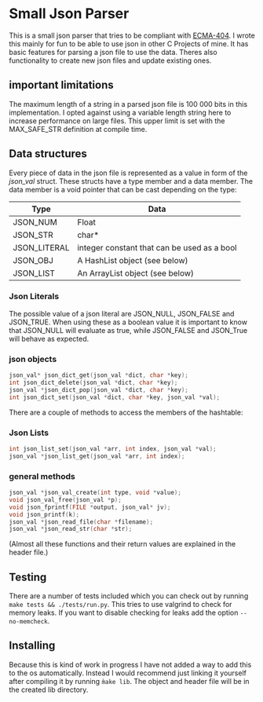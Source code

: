 # Small Json Parser
This is a small json parser that tries to be compliant with  [ECMA-404](https://ecma-international.org/publications-and-standards/standards/ecma-404/). I wrote this mainly for fun to be able to use json in other C Projects of mine. It has basic features for parsing a json file to use the data. Theres also functionality to create new json files and update existing ones.

## important limitations
The maximum length of a string in a parsed json file is 100 000 bits in this implementation. I opted against using a variable length string here to increase performance on large files. This upper limit is set with the MAX_SAFE_STR definition at compile time.

## Data structures
Every piece of data in the json file is represented as a value in form of the _json_val_ struct. These structs have a type member and a data member. The data member is a void pointer that can be cast depending on the type:

| Type   | Data    |
|--------------- | --------------- |
| JSON_NUM      | Float   |
| JSON_STR	    | char*   |
| JSON_LITERAL	| integer constant that can be used as a bool  |
| JSON_OBJ	    | A HashList object (see below)   |
| JSON_LIST	    | An ArrayList object (see below)   |

### Json Literals
The possible value of a json literal are JSON_NULL, JSON_FALSE and JSON_TRUE. When using these as a boolean value it is important to know that JSON_NULL will evaluate as true, while JSON_FALSE and JSON_True will behave as expected.

### json objects
```C
json_val* json_dict_get(json_val *dict, char *key);
int json_dict_delete(json_val *dict, char *key);
json_val *json_dict_pop(json_val *dict, char *key);
int json_dict_set(json_val *dict, char *key, json_val *val);
```
There are a couple of methods to access the members of the hashtable: 

### Json Lists
```C
int json_list_set(json_val *arr, int index, json_val *val);
json_val *json_list_get(json_val *arr, int index);
``` 

### general methods
```C
json_val *json_val_create(int type, void *value);
void json_val_free(json_val *p);
void json_fprintf(FILE *output, json_val* jv);
void json_printf(k);
json_val *json_read_file(char *filename);
json_val *json_read_str(char *str);
``` 

(Almost all these functions and their return values are explained in the header file.)

## Testing
There are a number of tests included which you can check out by running `make tests && ./tests/run.py`. This tries to use valgrind to check for memory leaks. If you want to disable checking for leaks add the option `--no-memcheck`. 
## Installing
Because this is kind of work in progress I have not added a way to add this to the os automatically. Instead I would recommend just linking it yourself after compiling it by running `m̀ake lib`. The object and header file will be in the created lib directory.
